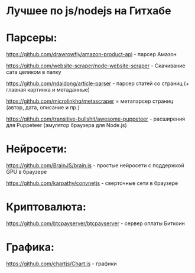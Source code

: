 # Лучшее по js/nodejs на Гитхабе

# Парсеры:

https://github.com/drawrowfly/amazon-product-api - парсер Амазон

https://github.com/website-scraper/node-website-scraper - Скачивание сата целиком в папку

https://github.com/ndaidong/article-parser - парсер статей со страниц (+ главная картинка и метаданные)

https://github.com/microlinkhq/metascraper = метапарсер страниц (автор, дата, описание и пр.)

https://github.com/transitive-bullshit/awesome-puppeteer - расширения для Puppeteer (эмулятор браузера для Node.js)

# Нейросети:

https://github.com/BrainJS/brain.js - простые нейросети с поддержкой GPU в браузере

https://github.com/karpathy/convnetjs - сверточные сети в браузере

# Криптовалюта:

https://github.com/btcpayserver/btcpayserver - сервер оплаты Биткоин

# Графика:

https://github.com/chartjs/Chart.js - графики
